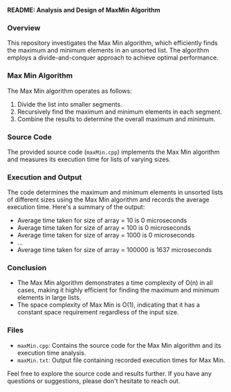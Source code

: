 **README: Analysis and Design of MaxMin Algorithm**

### Overview
This repository investigates the Max Min algorithm, which efficiently finds the maximum and minimum elements in an unsorted list. The algorithm employs a divide-and-conquer approach to achieve optimal performance.

### Max Min Algorithm
The Max Min algorithm operates as follows:

1. Divide the list into smaller segments.
2. Recursively find the maximum and minimum elements in each segment.
3. Combine the results to determine the overall maximum and minimum.

### Source Code
The provided source code (`maxMin.cpp`) implements the Max Min algorithm and measures its execution time for lists of varying sizes.

### Execution and Output
The code determines the maximum and minimum elements in unsorted lists of different sizes using the Max Min algorithm and records the average execution time. Here's a summary of the output:

- Average time taken for size of array = 10 is 0 microseconds
- Average time taken for size of array = 100 is 0 microseconds
- Average time taken for size of array = 1000 is 0 microseconds
- ...
- Average time taken for size of array = 100000 is 1637 microseconds

### Conclusion
- The Max Min algorithm demonstrates a time complexity of O(n) in all cases, making it highly efficient for finding the maximum and minimum elements in large lists.
- The space complexity of Max Min is O(1), indicating that it has a constant space requirement regardless of the input size.

### Files
- `maxMin.cpp`: Contains the source code for the Max Min algorithm and its execution time analysis.
- `maxMin.txt`: Output file containing recorded execution times for Max Min.

Feel free to explore the source code and results further. If you have any questions or suggestions, please don't hesitate to reach out.
